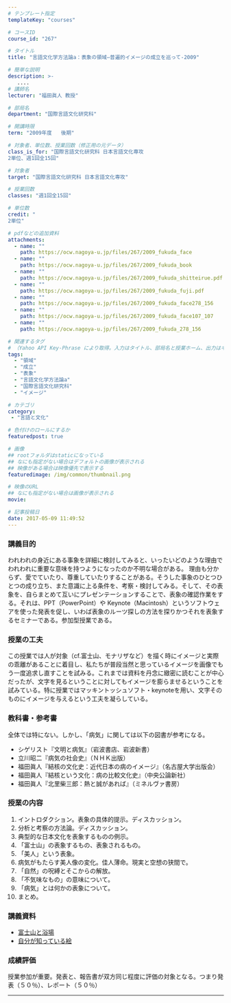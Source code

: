 ```yaml
---
# テンプレート指定
templateKey: "courses"

# コースID
course_id: "267"

# タイトル
title: "言語文化学方法論a：表象の領域—普遍的イメージの成立を巡って-2009"

# 簡単な説明
description: >-
   ....
# 講師名
lecturer: "福田眞人 教授"

# 部局名
department: "国際言語文化研究科"

# 開講時限
term: "2009年度	後期"

# 対象者、単位数、授業回数（修正用の元データ）
class_is_for: "国際言語文化研究科 日本言語文化専攻
2単位、週1回全15回"

# 対象者
target: "国際言語文化研究科 日本言語文化専攻"

# 授業回数
classes: "週1回全15回"

# 単位数
credit: "
2単位"

# pdfなどの追加資料
attachments:
  - name: "" 
    path: https://ocw.nagoya-u.jp/files/267/2009_fukuda_face
  - name: "" 
    path: https://ocw.nagoya-u.jp/files/267/2009_fukuda_book
  - name: "" 
    path: https://ocw.nagoya-u.jp/files/267/2009_fukuda_shitteirue.pdf
  - name: "" 
    path: https://ocw.nagoya-u.jp/files/267/2009_fukuda_fuji.pdf
  - name: "" 
    path: https://ocw.nagoya-u.jp/files/267/2009_fukuda_face278_156
  - name: "" 
    path: https://ocw.nagoya-u.jp/files/267/2009_fukuda_face107_107
  - name: "" 
    path: https://ocw.nagoya-u.jp/files/267/2009_fukuda_278_156

# 関連するタグ
# （Yahoo API Key-Phrase により取得。入力はタイトル、部局名と授業ホーム、出力はキーフレーズ（tags））
tags:
  - "領域"
  - "成立"
  - "表象"
  - "言語文化学方法論a"
  - "国際言語文化研究科"
  - "イメージ"

# カテゴリ
category:
 - "言語と文化"

# 色付けのロールにするか
featuredpost: true

# 画像
## rootフォルダはstaticになっている
## なにも指定がない場合はデフォルトの画像が表示される
## 映像がある場合は映像優先で表示する
featuredimage: /img/common/thumbnail.png

# 映像のURL
## なにも指定がない場合は画像が表示される
movie: 

# 記事投稿日
date: 2017-05-09 11:49:52
---
```


### 講義目的

われわれの身近にある事象を詳細に検討してみると、いったいどのような理由でわれわれに重要な意味を持つようになったのか不明な場合がある。 理由も分からず、愛でていたり、尊重していたりすることがある。そうした事象のひとつひとつの成り立ち、また意識に上る条件を、考察・検討してみる。そして、その表象を、自らまとめて互いにプレゼンテーションすることで、表象の確認作業をする。それは、PPT（PowerPoint）や Keynote（Macintosh）というソフトウェアを使った発表を促し、いわば表象のルーツ探しの方法を探りかつそれを表象するセミナーである。参加型授業である。


### 授業の工夫

この授業では人が対象（cf.富士山、モナリザなど）を描く時にイメージと実際の乖離があることに着目し、私たちが普段当然と思っているイメージを画像でもう一度追求し直すことを試みる。これまでは資料を丹念に緻密に読むことが中心だったが、文字を見るということに対してもイメージを膨らませるということを試みている。特に授業ではマッキントッシュソフト・keynoteを用い、文字そのものにイメージを与えるという工夫を凝らしている。





### 教科書・参考書

全体では特にない。しかし、「病気」に関しては以下の図書が参考になる。

  * シゲリスト『文明と病気』（岩波書店、岩波新書）
  * 立川昭二『病気の社会史』（ＮＨＫ出版）
  * 福田眞人『結核の文化史：近代日本の病のイメージ』（名古屋大学出版会）
  * 福田眞人『結核という文化：病の比較文化史』（中央公論新社）
  * 福田眞人『北里柴三郎：熱と誠があれば』（ミネルヴァ書房）


<h3>授業の内容</h3>
<ol>
<li>イントロダクション。表象の具体的提示。ディスカッション。</li>
<li>分析と考察の方法論。ディスカッション。</li>
<li>典型的な日本文化を表象するものの例示。</li>
<li>「富士山」の表象するもの、表象されるもの。</li>
<li>「美人」という表象。</li>
<li>病気がもたらす美人像の変化。佳人薄命。現実と空想の狭間で。</li>
<li>「自然」の呪縛とそこからの解放。</li>
<li>「不気味なもの」の意味について。</li>
<li>「病気」とは何かの表象について。</li>
<li>まとめ。</li>
</ol>


### 講義資料

  * [富士山と浴場](https://ocw.nagoya-u.jp/files/267/2009_fukuda_fuji.pdf) 
  * [自分が知っている絵](https://ocw.nagoya-u.jp/files/267/2009_fukuda_shitteirue.pdf) 





### 成績評価

授業参加が重要。発表と、報告書が双方同じ程度に評価の対象となる。つまり発表（５０％）、レポート（５０％）





-----